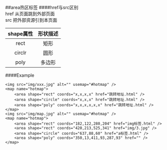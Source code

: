 ##area热区标签
####href与src区别   
href 从页面跳到外部页面   
src  把外部资源引到本页面

|shape属性|形状描述|
|:-:|:-:|
|rect|矩形|
|circlr|圆形|
|poly|多边形|
####Example
```
<img src="img/xxx.jpg" alt="" usemap="#hotmap" />
<map name="hotmap">
	<area shape="rect" coords="x,x,x,x" href="跳转地址.html" />
	<area shape="circle" coords="x,x,x" href="跳转地址.html" />
	<area shape="poly" coords="x,x,x,x,x,x" href="跳转地址.html" />
</map>
<img src="img/map.jpg" alt="" usemap="#hotmap" />
<map name="hotmap">
	<area shape="rect" coords="182,122,280,204" href="img标签.html" />
	<area shape="rect" coords="420,213,525,341" href="img/3.jpg" />
	<area shape="circle" coords="637,88,60" href="a标签.html" />
	<area shape="poly" coords="350,13,411,93,287,93" href="" />
</map>
```


